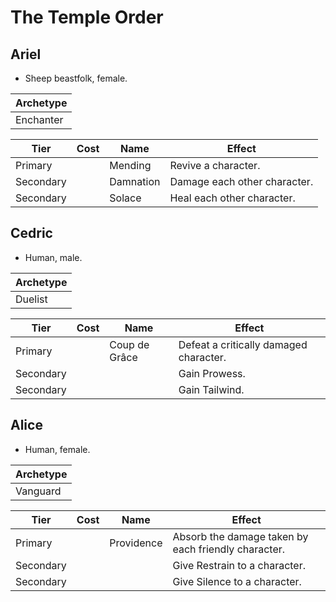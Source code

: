 # The Temple Order

## Ariel

- Sheep beastfolk, female.

| Archetype |
| --------- |
| Enchanter |

| Tier      | Cost | Name      | Effect                       |
| --------- | :--: | --------- | ---------------------------- |
| Primary   |      | Mending   | Revive a character.          |
| Secondary |      | Damnation | Damage each other character. |
| Secondary |      | Solace    | Heal each other character.   |

## Cedric

- Human, male.

| Archetype |
| --------- |
| Duelist   |

| Tier      | Cost | Name          | Effect                                 |
| --------- | :--: | ------------- | -------------------------------------- |
| Primary   |      | Coup de Grâce | Defeat a critically damaged character. |
| Secondary |      |               | Gain Prowess.                          |
| Secondary |      |               | Gain Tailwind.                         |

## Alice

- Human, female.

| Archetype |
| --------- |
| Vanguard  |

| Tier      | Cost | Name       | Effect                                              |
| --------- | :--: | ---------- | --------------------------------------------------- |
| Primary   |      | Providence | Absorb the damage taken by each friendly character. |
| Secondary |      |            | Give Restrain to a character.                       |
| Secondary |      |            | Give Silence to a character.                        |
